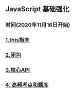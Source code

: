 ## JavaScript 基础强化

### 时间(2020年11月16日开始)

### [1.this指向](1.JavaScript基础强化/this指向.md)

### [2.闭包](1.JavaScript基础强化/闭包.md)

### [3.核心API](1.JavaScript基础强化/核心API.md)

### [4. 高频考点和题库]()

